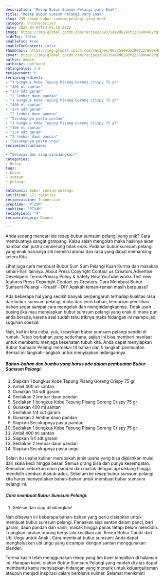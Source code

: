 ```yaml
---
description: "Resep Bubur Sumsum Pelangi yang Enak"
title: "Resep Bubur Sumsum Pelangi yang Enak"
slug: 299-resep-bubur-sumsum-pelangi-yang-enak
category: Uncategorized
date: 2022-04-07T14:03:18.282Z
image: https://img-global.cpcdn.com/recipes/09335ae9d6290f22/680x482cq70/bubur-sumsum-pelangi-foto-resep-utama.jpg
hideToc: false
enableToc: true
enableTocContent: false
thumbnail: https://img-global.cpcdn.com/recipes/09335ae9d6290f22/680x482cq70/bubur-sumsum-pelangi-foto-resep-utama.jpg
cover: https://img-global.cpcdn.com/recipes/09335ae9d6290f22/680x482cq70/bubur-sumsum-pelangi-foto-resep-utama.jpg
author: Admin
authorAv: notfound
ratingvalue: 3.8
reviewcount: 6
recipeingredient:
- "1 bungkus Kobe Tepung Pisang Goreng Crispy 75 gr"
- "400 ml santan"
- "1/4 sdt garam"
- "2 lembar daun pandan"
- "1 bungkus Kobe Tepung Pisang Goreng Crispy 75 gr"
- "400 ml santan"
- "1/4 sdt garam"
- "2 lembar daun pandan"
- "Secukupnya pasta pandan"
- "1 bungkus Kobe Tepung Pisang Goreng Crispy 75 gr"
- "400 ml santan"
- "1/4 sdt garam"
- "2 lembar daun pandan"
- "Secukupnya pasta ungu"
recipeinstructions:

- "Selesai dan siap dihidangkan!"
categories:
- Resep
tags:
- bubur
- sumsum
- pelangi

katakunci: bubur sumsum pelangi 
nutrition: 171 calories
recipecuisine: Indonesian
preptime: "PT25M"
cooktime: "PT34M"
recipeyield: "4"
recipecategory: Dinner

---
```





Anda sedang mencari ide resep bubur sumsum pelangi yang unik? Cara membuatnya sangat gampang. Kalau salah mengolah maka hasilnya akan hambar dan justru cenderung tidak enak. Padahal bubur sumsum pelangi yang enak harusnya sih memiliki aroma dan rasa yang dapat memancing selera Kita.





Lihat juga cara membuat Bubur Sum Sum Pelangi Kuah Kurma dan masakan sehari-hari lainnya. About Press Copyright Contact us Creators Advertise Developers Terms Privacy Policy &amp; Safety How YouTube works Test new features Press Copyright Contact us Creators. Cara Membuat Bubur Sumsum Pelangi - Kreatif - DIY Apakah teman-teman masih berpuasa?

Ada beberapa hal yang sedikit banyak berpengaruh terhadap kualitas rasa dari bubur sumsum pelangi, mulai dari jenis bahan, kemudian pemilihan bahan segar sampai cara mengolah dan menghidangkannya. Tidak usah pusing jika mau menyiapkan bubur sumsum pelangi yang enak di mana pun anda berada, karena asal sudah tahu triknya maka hidangan ini mampu jadi suguhan spesial.






Nah, kali ini kita coba, yuk, kreasikan bubur sumsum pelangi sendiri di rumah. Tetap berbahan yang sederhana, sajian ini bisa memberi manfaat untuk membantu menjaga kesehatan tubuh kita. Anda dapat menyiapkan Bubur Sumsum Pelangi memakai 14 bahan dan 0 langkah pembuatan. Berikut ini langkah-langkah untuk menyiapkan hidangannya.

<!--inarticleads1-->

##### Bahan-bahan dan bumbu yang harus ada dalam pembuatan Bubur Sumsum Pelangi:

1. Siapkan 1 bungkus Kobe Tepung Pisang Goreng Crispy 75 gr
1. Ambil 400 ml santan
1. Gunakan 1/4 sdt garam
1. Sediakan 2 lembar daun pandan
1. Sediakan 1 bungkus Kobe Tepung Pisang Goreng Crispy 75 gr
1. Gunakan 400 ml santan
1. Sediakan 1/4 sdt garam
1. Gunakan 2 lembar daun pandan
1. Siapkan Secukupnya pasta pandan
1. Sediakan 1 bungkus Kobe Tepung Pisang Goreng Crispy 75 gr
1. Ambil 400 ml santan
1. Siapkan 1/4 sdt garam
1. Sediakan 2 lembar daun pandan
1. Siapkan Secukupnya pasta ungu


Selain itu usaha kuliner merupakah jenis usaha yang bisa dijalankan mulai dari skala kecil hingga besar. Semua orang bisa dan punya kesempatan. Kemudian ceburkan daun pandan dan masak dengan api sedang hingga mendidih sembari diaduk-aduk. Sebelum ke resep bubur sumsum pelangi kita harus menyediakan bahan-bahan untuk membuat bubur sumsum pelangi ini. 

<!--inarticleads2-->

##### Cara membuat Bubur Sumsum Pelangi:


1. Selesai dan siap dihidangkan!

Nah dibawah ini beberapa bahan-bahan yang perlu disiapkan untuk membuat bubur sumsum pelangi. Panaskan sisa santan dalam panci, beri garam, daun pandan dan vanili, masak hingga panas tetapi belum mendidih. Tuangkan larutan tepung beras lalu kecilkan api. Resep Bubur Candil dari Ubi Ungu untuk Anak.. Cara membuat bubur sumsum: Anda dapat menghaluskan ubi ungu yang dicampur dengan santan menggunakan blender. 

Terima kasih telah menggunakan resep yang tim kami tampilkan di halaman ini. Harapan kami, olahan Bubur Sumsum Pelangi yang mudah di atas dapat membantu kamu menyiapkan hidangan yang menarik untuk keluarga/teman ataupun menjadi inspirasi dalam berbisnis kuliner. Selamat menikmati
